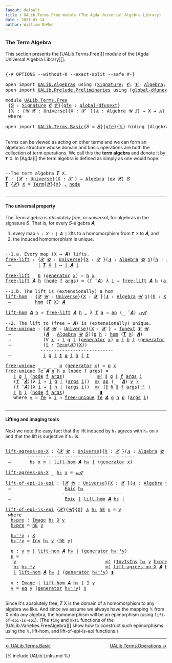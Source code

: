 ```yaml
---
layout: default
title : UALib.Terms.Free module (The Agda Universal Algebra Library)
date : 2021-01-14
author: William DeMeo
---
```


### <a id="the-term-algebra">The Term Algebra</a>

This section presents the [UALib.Terms.Free][] module of the [Agda Universal Algebra Library][].

<pre class="Agda">

<a id="298" class="Symbol">{-#</a> <a id="302" class="Keyword">OPTIONS</a> <a id="310" class="Pragma">--without-K</a> <a id="322" class="Pragma">--exact-split</a> <a id="336" class="Pragma">--safe</a> <a id="343" class="Symbol">#-}</a>

<a id="348" class="Keyword">open</a> <a id="353" class="Keyword">import</a> <a id="360" href="UALib.Algebras.html" class="Module">UALib.Algebras</a> <a id="375" class="Keyword">using</a> <a id="381" class="Symbol">(</a><a id="382" href="UALib.Algebras.Signatures.html#1419" class="Function">Signature</a><a id="391" class="Symbol">;</a> <a id="393" href="universes.html#613" class="Generalizable">𝓞</a><a id="394" class="Symbol">;</a> <a id="396" href="universes.html#617" class="Generalizable">𝓥</a><a id="397" class="Symbol">;</a> <a id="399" href="UALib.Algebras.Algebras.html#781" class="Function">Algebra</a><a id="406" class="Symbol">;</a> <a id="408" href="UALib.Algebras.Algebras.html#3468" class="Function Operator">_↠_</a><a id="411" class="Symbol">)</a>
<a id="413" class="Keyword">open</a> <a id="418" class="Keyword">import</a> <a id="425" href="UALib.Prelude.Preliminaries.html" class="Module">UALib.Prelude.Preliminaries</a> <a id="453" class="Keyword">using</a> <a id="459" class="Symbol">(</a><a id="460" href="MGS-Subsingleton-Theorems.html#3468" class="Function">global-dfunext</a><a id="474" class="Symbol">;</a> <a id="476" href="universes.html#551" class="Postulate">Universe</a><a id="484" class="Symbol">;</a> <a id="486" href="universes.html#758" class="Function Operator">_̇</a><a id="488" class="Symbol">)</a>

<a id="491" class="Keyword">module</a> <a id="498" href="UALib.Terms.Free.html" class="Module">UALib.Terms.Free</a>
 <a id="516" class="Symbol">{</a><a id="517" href="UALib.Terms.Free.html#517" class="Bound">𝑆</a> <a id="519" class="Symbol">:</a> <a id="521" href="UALib.Algebras.Signatures.html#1419" class="Function">Signature</a> <a id="531" href="universes.html#613" class="Generalizable">𝓞</a> <a id="533" href="universes.html#617" class="Generalizable">𝓥</a><a id="534" class="Symbol">}{</a><a id="536" href="UALib.Terms.Free.html#536" class="Bound">gfe</a> <a id="540" class="Symbol">:</a> <a id="542" href="MGS-Subsingleton-Theorems.html#3468" class="Function">global-dfunext</a><a id="556" class="Symbol">}</a>
 <a id="559" class="Symbol">{</a><a id="560" href="UALib.Terms.Free.html#560" class="Bound">𝕏</a> <a id="562" class="Symbol">:</a> <a id="564" class="Symbol">{</a><a id="565" href="UALib.Terms.Free.html#565" class="Bound">𝓤</a> <a id="567" href="UALib.Terms.Free.html#567" class="Bound">𝓧</a> <a id="569" class="Symbol">:</a> <a id="571" href="universes.html#551" class="Postulate">Universe</a><a id="579" class="Symbol">}{</a><a id="581" href="UALib.Terms.Free.html#581" class="Bound">X</a> <a id="583" class="Symbol">:</a> <a id="585" href="UALib.Terms.Free.html#567" class="Bound">𝓧</a> <a id="587" href="universes.html#758" class="Function Operator">̇</a> <a id="589" class="Symbol">}(</a><a id="591" href="UALib.Terms.Free.html#591" class="Bound">𝑨</a> <a id="593" class="Symbol">:</a> <a id="595" href="UALib.Algebras.Algebras.html#781" class="Function">Algebra</a> <a id="603" href="UALib.Terms.Free.html#565" class="Bound">𝓤</a> <a id="605" href="UALib.Terms.Free.html#517" class="Bound">𝑆</a><a id="606" class="Symbol">)</a> <a id="608" class="Symbol">→</a> <a id="610" href="UALib.Terms.Free.html#581" class="Bound">X</a> <a id="612" href="UALib.Algebras.Algebras.html#3468" class="Function Operator">↠</a> <a id="614" href="UALib.Terms.Free.html#591" class="Bound">𝑨</a><a id="615" class="Symbol">}</a>
 <a id="618" class="Keyword">where</a>

<a id="625" class="Keyword">open</a> <a id="630" class="Keyword">import</a> <a id="637" href="UALib.Terms.Basic.html" class="Module">UALib.Terms.Basic</a><a id="654" class="Symbol">{</a><a id="655" class="Argument">𝑆</a> <a id="657" class="Symbol">=</a> <a id="659" href="UALib.Terms.Free.html#517" class="Bound">𝑆</a><a id="660" class="Symbol">}{</a><a id="662" href="UALib.Terms.Free.html#536" class="Bound">gfe</a><a id="665" class="Symbol">}{</a><a id="667" href="UALib.Terms.Free.html#560" class="Bound">𝕏</a><a id="668" class="Symbol">}</a> <a id="670" class="Keyword">hiding</a> <a id="677" class="Symbol">(</a>Algebra<a id="685" class="Symbol">)</a> <a id="687" class="Keyword">public</a>

</pre>

Terms can be viewed as acting on other terms and we can form an algebraic structure whose domain and basic operations are both the collection of term operations. We call this the **term algebra** and denote it by `𝑻 X`. In [Agda][] the term algebra is defined as simply as one would hope.

<pre class="Agda">

<a id="1011" class="Comment">--The term algebra 𝑻 X.</a>
<a id="𝑻"></a><a id="1035" href="UALib.Terms.Free.html#1035" class="Function">𝑻</a> <a id="1037" class="Symbol">:</a> <a id="1039" class="Symbol">{</a><a id="1040" href="UALib.Terms.Free.html#1040" class="Bound">𝓧</a> <a id="1042" class="Symbol">:</a> <a id="1044" href="universes.html#551" class="Postulate">Universe</a><a id="1052" class="Symbol">}(</a><a id="1054" href="UALib.Terms.Free.html#1054" class="Bound">X</a> <a id="1056" class="Symbol">:</a> <a id="1058" href="UALib.Terms.Free.html#1040" class="Bound">𝓧</a> <a id="1060" href="universes.html#758" class="Function Operator">̇</a><a id="1061" class="Symbol">)</a> <a id="1063" class="Symbol">→</a> <a id="1065" href="UALib.Algebras.Algebras.html#781" class="Function">Algebra</a> <a id="1073" class="Symbol">(</a><a id="1074" href="UALib.Algebras.Products.html#2040" class="Function">ov</a> <a id="1077" href="UALib.Terms.Free.html#1040" class="Bound">𝓧</a><a id="1078" class="Symbol">)</a> <a id="1080" href="UALib.Terms.Free.html#517" class="Bound">𝑆</a>
<a id="1082" href="UALib.Terms.Free.html#1035" class="Function">𝑻</a> <a id="1084" class="Symbol">{</a><a id="1085" href="UALib.Terms.Free.html#1085" class="Bound">𝓧</a><a id="1086" class="Symbol">}</a> <a id="1088" href="UALib.Terms.Free.html#1088" class="Bound">X</a> <a id="1090" class="Symbol">=</a> <a id="1092" href="UALib.Terms.Basic.html#1040" class="Datatype">Term</a><a id="1096" class="Symbol">{</a><a id="1097" href="UALib.Terms.Free.html#1085" class="Bound">𝓧</a><a id="1098" class="Symbol">}{</a><a id="1100" href="UALib.Terms.Free.html#1088" class="Bound">X</a><a id="1101" class="Symbol">}</a> <a id="1103" href="UALib.Prelude.Preliminaries.html#5665" class="InductiveConstructor Operator">,</a> <a id="1105" href="UALib.Terms.Basic.html#1123" class="InductiveConstructor">node</a>

</pre>

-------------------------------------------

#### <a id="the-universal-property">The universal property</a>

The Term algebra is *absolutely free*, or *universal*, for algebras in the signature 𝑆. That is, for every 𝑆-algebra 𝑨,

1.  every map `h : 𝑋 → ∣ 𝑨 ∣` lifts to a homomorphism from `𝑻 X` to 𝑨, and
2.  the induced homomorphism is unique.

<pre class="Agda">

<a id="1483" class="Comment">--1.a. Every map (X → 𝑨) lifts.</a>
<a id="free-lift"></a><a id="1515" href="UALib.Terms.Free.html#1515" class="Function">free-lift</a> <a id="1525" class="Symbol">:</a> <a id="1527" class="Symbol">{</a><a id="1528" href="UALib.Terms.Free.html#1528" class="Bound">𝓧</a> <a id="1530" href="UALib.Terms.Free.html#1530" class="Bound">𝓤</a> <a id="1532" class="Symbol">:</a> <a id="1534" href="universes.html#551" class="Postulate">Universe</a><a id="1542" class="Symbol">}{</a><a id="1544" href="UALib.Terms.Free.html#1544" class="Bound">X</a> <a id="1546" class="Symbol">:</a> <a id="1548" href="UALib.Terms.Free.html#1528" class="Bound">𝓧</a> <a id="1550" href="universes.html#758" class="Function Operator">̇</a><a id="1551" class="Symbol">}(</a><a id="1553" href="UALib.Terms.Free.html#1553" class="Bound">𝑨</a> <a id="1555" class="Symbol">:</a> <a id="1557" href="UALib.Algebras.Algebras.html#781" class="Function">Algebra</a> <a id="1565" href="UALib.Terms.Free.html#1530" class="Bound">𝓤</a> <a id="1567" href="UALib.Terms.Free.html#517" class="Bound">𝑆</a><a id="1568" class="Symbol">)(</a><a id="1570" href="UALib.Terms.Free.html#1570" class="Bound">h</a> <a id="1572" class="Symbol">:</a> <a id="1574" href="UALib.Terms.Free.html#1544" class="Bound">X</a> <a id="1576" class="Symbol">→</a> <a id="1578" href="UALib.Prelude.Preliminaries.html#11659" class="Function Operator">∣</a> <a id="1580" href="UALib.Terms.Free.html#1553" class="Bound">𝑨</a> <a id="1582" href="UALib.Prelude.Preliminaries.html#11659" class="Function Operator">∣</a><a id="1583" class="Symbol">)</a>
 <a id="1586" class="Symbol">→</a>          <a id="1597" href="UALib.Prelude.Preliminaries.html#11659" class="Function Operator">∣</a> <a id="1599" href="UALib.Terms.Free.html#1035" class="Function">𝑻</a> <a id="1601" href="UALib.Terms.Free.html#1544" class="Bound">X</a> <a id="1603" href="UALib.Prelude.Preliminaries.html#11659" class="Function Operator">∣</a> <a id="1605" class="Symbol">→</a> <a id="1607" href="UALib.Prelude.Preliminaries.html#11659" class="Function Operator">∣</a> <a id="1609" href="UALib.Terms.Free.html#1553" class="Bound">𝑨</a> <a id="1611" href="UALib.Prelude.Preliminaries.html#11659" class="Function Operator">∣</a>

<a id="1614" href="UALib.Terms.Free.html#1515" class="Function">free-lift</a> <a id="1624" class="Symbol">_</a> <a id="1626" href="UALib.Terms.Free.html#1626" class="Bound">h</a> <a id="1628" class="Symbol">(</a><a id="1629" href="UALib.Terms.Basic.html#1094" class="InductiveConstructor">generator</a> <a id="1639" href="UALib.Terms.Free.html#1639" class="Bound">x</a><a id="1640" class="Symbol">)</a> <a id="1642" class="Symbol">=</a> <a id="1644" href="UALib.Terms.Free.html#1626" class="Bound">h</a> <a id="1646" href="UALib.Terms.Free.html#1639" class="Bound">x</a>
<a id="1648" href="UALib.Terms.Free.html#1515" class="Function">free-lift</a> <a id="1658" href="UALib.Terms.Free.html#1658" class="Bound">𝑨</a> <a id="1660" href="UALib.Terms.Free.html#1660" class="Bound">h</a> <a id="1662" class="Symbol">(</a><a id="1663" href="UALib.Terms.Basic.html#1123" class="InductiveConstructor">node</a> <a id="1668" href="UALib.Terms.Free.html#1668" class="Bound">f</a> <a id="1670" href="UALib.Terms.Free.html#1670" class="Bound">args</a><a id="1674" class="Symbol">)</a> <a id="1676" class="Symbol">=</a> <a id="1678" class="Symbol">(</a><a id="1679" href="UALib.Terms.Free.html#1668" class="Bound">f</a> <a id="1681" href="UALib.Algebras.Algebras.html#2931" class="Function Operator">̂</a> <a id="1683" href="UALib.Terms.Free.html#1658" class="Bound">𝑨</a><a id="1684" class="Symbol">)</a> <a id="1686" class="Symbol">λ</a> <a id="1688" href="UALib.Terms.Free.html#1688" class="Bound">i</a> <a id="1690" class="Symbol">→</a> <a id="1692" href="UALib.Terms.Free.html#1515" class="Function">free-lift</a> <a id="1702" href="UALib.Terms.Free.html#1658" class="Bound">𝑨</a> <a id="1704" href="UALib.Terms.Free.html#1660" class="Bound">h</a> <a id="1706" class="Symbol">(</a><a id="1707" href="UALib.Terms.Free.html#1670" class="Bound">args</a> <a id="1712" href="UALib.Terms.Free.html#1688" class="Bound">i</a><a id="1713" class="Symbol">)</a>

<a id="1716" class="Comment">--1.b. The lift is (extensionally) a hom</a>
<a id="lift-hom"></a><a id="1757" href="UALib.Terms.Free.html#1757" class="Function">lift-hom</a> <a id="1766" class="Symbol">:</a> <a id="1768" class="Symbol">{</a><a id="1769" href="UALib.Terms.Free.html#1769" class="Bound">𝓧</a> <a id="1771" href="UALib.Terms.Free.html#1771" class="Bound">𝓤</a> <a id="1773" class="Symbol">:</a> <a id="1775" href="universes.html#551" class="Postulate">Universe</a><a id="1783" class="Symbol">}{</a><a id="1785" href="UALib.Terms.Free.html#1785" class="Bound">X</a> <a id="1787" class="Symbol">:</a> <a id="1789" href="UALib.Terms.Free.html#1769" class="Bound">𝓧</a> <a id="1791" href="universes.html#758" class="Function Operator">̇</a><a id="1792" class="Symbol">}(</a><a id="1794" href="UALib.Terms.Free.html#1794" class="Bound">𝑨</a> <a id="1796" class="Symbol">:</a> <a id="1798" href="UALib.Algebras.Algebras.html#781" class="Function">Algebra</a> <a id="1806" href="UALib.Terms.Free.html#1771" class="Bound">𝓤</a> <a id="1808" href="UALib.Terms.Free.html#517" class="Bound">𝑆</a><a id="1809" class="Symbol">)(</a><a id="1811" href="UALib.Terms.Free.html#1811" class="Bound">h</a> <a id="1813" class="Symbol">:</a> <a id="1815" href="UALib.Terms.Free.html#1785" class="Bound">X</a> <a id="1817" class="Symbol">→</a> <a id="1819" href="UALib.Prelude.Preliminaries.html#11659" class="Function Operator">∣</a> <a id="1821" href="UALib.Terms.Free.html#1794" class="Bound">𝑨</a> <a id="1823" href="UALib.Prelude.Preliminaries.html#11659" class="Function Operator">∣</a><a id="1824" class="Symbol">)</a>
 <a id="1827" class="Symbol">→</a>         <a id="1837" href="UALib.Homomorphisms.Basic.html#1984" class="Function">hom</a> <a id="1841" class="Symbol">(</a><a id="1842" href="UALib.Terms.Free.html#1035" class="Function">𝑻</a> <a id="1844" href="UALib.Terms.Free.html#1785" class="Bound">X</a><a id="1845" class="Symbol">)</a> <a id="1847" href="UALib.Terms.Free.html#1794" class="Bound">𝑨</a>

<a id="1850" href="UALib.Terms.Free.html#1757" class="Function">lift-hom</a> <a id="1859" href="UALib.Terms.Free.html#1859" class="Bound">𝑨</a> <a id="1861" href="UALib.Terms.Free.html#1861" class="Bound">h</a> <a id="1863" class="Symbol">=</a> <a id="1865" href="UALib.Terms.Free.html#1515" class="Function">free-lift</a> <a id="1875" href="UALib.Terms.Free.html#1859" class="Bound">𝑨</a> <a id="1877" href="UALib.Terms.Free.html#1861" class="Bound">h</a> <a id="1879" href="UALib.Prelude.Preliminaries.html#5665" class="InductiveConstructor Operator">,</a> <a id="1881" class="Symbol">λ</a> <a id="1883" href="UALib.Terms.Free.html#1883" class="Bound">f</a> <a id="1885" href="UALib.Terms.Free.html#1885" class="Bound">a</a> <a id="1887" class="Symbol">→</a> <a id="1889" href="MGS-MLTT.html#6613" class="Function">ap</a> <a id="1892" class="Symbol">(_</a> <a id="1895" href="UALib.Algebras.Algebras.html#2931" class="Function Operator">̂</a> <a id="1897" href="UALib.Terms.Free.html#1859" class="Bound">𝑨</a><a id="1898" class="Symbol">)</a> <a id="1900" href="UALib.Prelude.Preliminaries.html#5570" class="InductiveConstructor">𝓇ℯ𝒻𝓁</a>

<a id="1906" class="Comment">--2. The lift to (free → 𝑨) is (extensionally) unique.</a>
<a id="free-unique"></a><a id="1961" href="UALib.Terms.Free.html#1961" class="Function">free-unique</a> <a id="1973" class="Symbol">:</a> <a id="1975" class="Symbol">{</a><a id="1976" href="UALib.Terms.Free.html#1976" class="Bound">𝓧</a> <a id="1978" href="UALib.Terms.Free.html#1978" class="Bound">𝓤</a> <a id="1980" class="Symbol">:</a> <a id="1982" href="universes.html#551" class="Postulate">Universe</a><a id="1990" class="Symbol">}{</a><a id="1992" href="UALib.Terms.Free.html#1992" class="Bound">X</a> <a id="1994" class="Symbol">:</a> <a id="1996" href="UALib.Terms.Free.html#1976" class="Bound">𝓧</a> <a id="1998" href="universes.html#758" class="Function Operator">̇</a><a id="1999" class="Symbol">}</a> <a id="2001" class="Symbol">→</a> <a id="2003" href="MGS-FunExt-from-Univalence.html#393" class="Function">funext</a> <a id="2010" href="UALib.Terms.Free.html#533" class="Bound">𝓥</a> <a id="2012" href="UALib.Terms.Free.html#1978" class="Bound">𝓤</a>
 <a id="2015" class="Symbol">→</a>            <a id="2028" class="Symbol">(</a><a id="2029" href="UALib.Terms.Free.html#2029" class="Bound">𝑨</a> <a id="2031" class="Symbol">:</a> <a id="2033" href="UALib.Algebras.Algebras.html#781" class="Function">Algebra</a> <a id="2041" href="UALib.Terms.Free.html#1978" class="Bound">𝓤</a> <a id="2043" href="UALib.Terms.Free.html#517" class="Bound">𝑆</a><a id="2044" class="Symbol">)(</a><a id="2046" href="UALib.Terms.Free.html#2046" class="Bound">g</a> <a id="2048" href="UALib.Terms.Free.html#2048" class="Bound">h</a> <a id="2050" class="Symbol">:</a> <a id="2052" href="UALib.Homomorphisms.Basic.html#1984" class="Function">hom</a> <a id="2056" class="Symbol">(</a><a id="2057" href="UALib.Terms.Free.html#1035" class="Function">𝑻</a> <a id="2059" href="UALib.Terms.Free.html#1992" class="Bound">X</a><a id="2060" class="Symbol">)</a> <a id="2062" href="UALib.Terms.Free.html#2029" class="Bound">𝑨</a><a id="2063" class="Symbol">)</a>
 <a id="2066" class="Symbol">→</a>            <a id="2079" class="Symbol">(∀</a> <a id="2082" href="UALib.Terms.Free.html#2082" class="Bound">x</a> <a id="2084" class="Symbol">→</a> <a id="2086" href="UALib.Prelude.Preliminaries.html#11659" class="Function Operator">∣</a> <a id="2088" href="UALib.Terms.Free.html#2046" class="Bound">g</a> <a id="2090" href="UALib.Prelude.Preliminaries.html#11659" class="Function Operator">∣</a> <a id="2092" class="Symbol">(</a><a id="2093" href="UALib.Terms.Basic.html#1094" class="InductiveConstructor">generator</a> <a id="2103" href="UALib.Terms.Free.html#2082" class="Bound">x</a><a id="2104" class="Symbol">)</a> <a id="2106" href="UALib.Prelude.Preliminaries.html#5556" class="Datatype Operator">≡</a> <a id="2108" href="UALib.Prelude.Preliminaries.html#11659" class="Function Operator">∣</a> <a id="2110" href="UALib.Terms.Free.html#2048" class="Bound">h</a> <a id="2112" href="UALib.Prelude.Preliminaries.html#11659" class="Function Operator">∣</a> <a id="2114" class="Symbol">(</a><a id="2115" href="UALib.Terms.Basic.html#1094" class="InductiveConstructor">generator</a> <a id="2125" href="UALib.Terms.Free.html#2082" class="Bound">x</a><a id="2126" class="Symbol">))</a>
 <a id="2130" class="Symbol">→</a>            <a id="2143" class="Symbol">(</a><a id="2144" href="UALib.Terms.Free.html#2144" class="Bound">t</a> <a id="2146" class="Symbol">:</a> <a id="2148" href="UALib.Terms.Basic.html#1040" class="Datatype">Term</a><a id="2152" class="Symbol">{</a><a id="2153" href="UALib.Terms.Free.html#1976" class="Bound">𝓧</a><a id="2154" class="Symbol">}{</a><a id="2156" href="UALib.Terms.Free.html#1992" class="Bound">X</a><a id="2157" class="Symbol">})</a>
             <a id="2173" class="Comment">---------------------------</a>
 <a id="2202" class="Symbol">→</a>            <a id="2215" href="UALib.Prelude.Preliminaries.html#11659" class="Function Operator">∣</a> <a id="2217" href="UALib.Terms.Free.html#2046" class="Bound">g</a> <a id="2219" href="UALib.Prelude.Preliminaries.html#11659" class="Function Operator">∣</a> <a id="2221" href="UALib.Terms.Free.html#2144" class="Bound">t</a> <a id="2223" href="UALib.Prelude.Preliminaries.html#5556" class="Datatype Operator">≡</a> <a id="2225" href="UALib.Prelude.Preliminaries.html#11659" class="Function Operator">∣</a> <a id="2227" href="UALib.Terms.Free.html#2048" class="Bound">h</a> <a id="2229" href="UALib.Prelude.Preliminaries.html#11659" class="Function Operator">∣</a> <a id="2231" href="UALib.Terms.Free.html#2144" class="Bound">t</a>

<a id="2234" href="UALib.Terms.Free.html#1961" class="Function">free-unique</a> <a id="2246" class="Symbol">_</a> <a id="2248" class="Symbol">_</a> <a id="2250" class="Symbol">_</a> <a id="2252" class="Symbol">_</a> <a id="2254" href="UALib.Terms.Free.html#2254" class="Bound">p</a> <a id="2256" class="Symbol">(</a><a id="2257" href="UALib.Terms.Basic.html#1094" class="InductiveConstructor">generator</a> <a id="2267" href="UALib.Terms.Free.html#2267" class="Bound">x</a><a id="2268" class="Symbol">)</a> <a id="2270" class="Symbol">=</a> <a id="2272" href="UALib.Terms.Free.html#2254" class="Bound">p</a> <a id="2274" href="UALib.Terms.Free.html#2267" class="Bound">x</a>
<a id="2276" href="UALib.Terms.Free.html#1961" class="Function">free-unique</a> <a id="2288" href="UALib.Terms.Free.html#2288" class="Bound">fe</a> <a id="2291" href="UALib.Terms.Free.html#2291" class="Bound">𝑨</a> <a id="2293" href="UALib.Terms.Free.html#2293" class="Bound">g</a> <a id="2295" href="UALib.Terms.Free.html#2295" class="Bound">h</a> <a id="2297" href="UALib.Terms.Free.html#2297" class="Bound">p</a> <a id="2299" class="Symbol">(</a><a id="2300" href="UALib.Terms.Basic.html#1123" class="InductiveConstructor">node</a> <a id="2305" href="UALib.Terms.Free.html#2305" class="Bound">f</a> <a id="2307" href="UALib.Terms.Free.html#2307" class="Bound">args</a><a id="2311" class="Symbol">)</a> <a id="2313" class="Symbol">=</a>
   <a id="2318" href="UALib.Prelude.Preliminaries.html#11659" class="Function Operator">∣</a> <a id="2320" href="UALib.Terms.Free.html#2293" class="Bound">g</a> <a id="2322" href="UALib.Prelude.Preliminaries.html#11659" class="Function Operator">∣</a> <a id="2324" class="Symbol">(</a><a id="2325" href="UALib.Terms.Basic.html#1123" class="InductiveConstructor">node</a> <a id="2330" href="UALib.Terms.Free.html#2305" class="Bound">f</a> <a id="2332" href="UALib.Terms.Free.html#2307" class="Bound">args</a><a id="2336" class="Symbol">)</a>            <a id="2349" href="MGS-MLTT.html#5997" class="Function Operator">≡⟨</a> <a id="2352" href="UALib.Prelude.Preliminaries.html#11740" class="Function Operator">∥</a> <a id="2354" href="UALib.Terms.Free.html#2293" class="Bound">g</a> <a id="2356" href="UALib.Prelude.Preliminaries.html#11740" class="Function Operator">∥</a> <a id="2358" href="UALib.Terms.Free.html#2305" class="Bound">f</a> <a id="2360" href="UALib.Terms.Free.html#2307" class="Bound">args</a> <a id="2365" href="MGS-MLTT.html#5997" class="Function Operator">⟩</a>
   <a id="2370" class="Symbol">(</a><a id="2371" href="UALib.Terms.Free.html#2305" class="Bound">f</a> <a id="2373" href="UALib.Algebras.Algebras.html#2931" class="Function Operator">̂</a> <a id="2375" href="UALib.Terms.Free.html#2291" class="Bound">𝑨</a><a id="2376" class="Symbol">)(λ</a> <a id="2380" href="UALib.Terms.Free.html#2380" class="Bound">i</a> <a id="2382" class="Symbol">→</a> <a id="2384" href="UALib.Prelude.Preliminaries.html#11659" class="Function Operator">∣</a> <a id="2386" href="UALib.Terms.Free.html#2293" class="Bound">g</a> <a id="2388" href="UALib.Prelude.Preliminaries.html#11659" class="Function Operator">∣</a> <a id="2390" class="Symbol">(</a><a id="2391" href="UALib.Terms.Free.html#2307" class="Bound">args</a> <a id="2396" href="UALib.Terms.Free.html#2380" class="Bound">i</a><a id="2397" class="Symbol">))</a>  <a id="2401" href="MGS-MLTT.html#5997" class="Function Operator">≡⟨</a> <a id="2404" href="MGS-MLTT.html#6613" class="Function">ap</a> <a id="2407" class="Symbol">(_</a> <a id="2410" href="UALib.Algebras.Algebras.html#2931" class="Function Operator">̂</a> <a id="2412" href="UALib.Terms.Free.html#2291" class="Bound">𝑨</a><a id="2413" class="Symbol">)</a> <a id="2415" href="UALib.Terms.Free.html#2521" class="Function">γ</a> <a id="2417" href="MGS-MLTT.html#5997" class="Function Operator">⟩</a>
   <a id="2422" class="Symbol">(</a><a id="2423" href="UALib.Terms.Free.html#2305" class="Bound">f</a> <a id="2425" href="UALib.Algebras.Algebras.html#2931" class="Function Operator">̂</a> <a id="2427" href="UALib.Terms.Free.html#2291" class="Bound">𝑨</a><a id="2428" class="Symbol">)(λ</a> <a id="2432" href="UALib.Terms.Free.html#2432" class="Bound">i</a> <a id="2434" class="Symbol">→</a> <a id="2436" href="UALib.Prelude.Preliminaries.html#11659" class="Function Operator">∣</a> <a id="2438" href="UALib.Terms.Free.html#2295" class="Bound">h</a> <a id="2440" href="UALib.Prelude.Preliminaries.html#11659" class="Function Operator">∣</a> <a id="2442" class="Symbol">(</a><a id="2443" href="UALib.Terms.Free.html#2307" class="Bound">args</a> <a id="2448" href="UALib.Terms.Free.html#2432" class="Bound">i</a><a id="2449" class="Symbol">))</a>  <a id="2453" href="MGS-MLTT.html#5997" class="Function Operator">≡⟨</a> <a id="2456" class="Symbol">(</a><a id="2457" href="UALib.Prelude.Preliminaries.html#11740" class="Function Operator">∥</a> <a id="2459" href="UALib.Terms.Free.html#2295" class="Bound">h</a> <a id="2461" href="UALib.Prelude.Preliminaries.html#11740" class="Function Operator">∥</a> <a id="2463" href="UALib.Terms.Free.html#2305" class="Bound">f</a> <a id="2465" href="UALib.Terms.Free.html#2307" class="Bound">args</a><a id="2469" class="Symbol">)</a><a id="2470" href="MGS-MLTT.html#6125" class="Function Operator">⁻¹</a> <a id="2473" href="MGS-MLTT.html#5997" class="Function Operator">⟩</a>
   <a id="2478" href="UALib.Prelude.Preliminaries.html#11659" class="Function Operator">∣</a> <a id="2480" href="UALib.Terms.Free.html#2295" class="Bound">h</a> <a id="2482" href="UALib.Prelude.Preliminaries.html#11659" class="Function Operator">∣</a> <a id="2484" class="Symbol">(</a><a id="2485" href="UALib.Terms.Basic.html#1123" class="InductiveConstructor">node</a> <a id="2490" href="UALib.Terms.Free.html#2305" class="Bound">f</a> <a id="2492" href="UALib.Terms.Free.html#2307" class="Bound">args</a><a id="2496" class="Symbol">)</a>             <a id="2510" href="MGS-MLTT.html#6079" class="Function Operator">∎</a>
   <a id="2515" class="Keyword">where</a> <a id="2521" href="UALib.Terms.Free.html#2521" class="Function">γ</a> <a id="2523" class="Symbol">=</a> <a id="2525" href="UALib.Terms.Free.html#2288" class="Bound">fe</a> <a id="2528" class="Symbol">λ</a> <a id="2530" href="UALib.Terms.Free.html#2530" class="Bound">i</a> <a id="2532" class="Symbol">→</a> <a id="2534" href="UALib.Terms.Free.html#1961" class="Function">free-unique</a> <a id="2546" href="UALib.Terms.Free.html#2288" class="Bound">fe</a> <a id="2549" href="UALib.Terms.Free.html#2291" class="Bound">𝑨</a> <a id="2551" href="UALib.Terms.Free.html#2293" class="Bound">g</a> <a id="2553" href="UALib.Terms.Free.html#2295" class="Bound">h</a> <a id="2555" href="UALib.Terms.Free.html#2297" class="Bound">p</a> <a id="2557" class="Symbol">(</a><a id="2558" href="UALib.Terms.Free.html#2307" class="Bound">args</a> <a id="2563" href="UALib.Terms.Free.html#2530" class="Bound">i</a><a id="2564" class="Symbol">)</a>

</pre>

-------------------------------------------------

#### <a id="lifting-and-imaging-tools">Lifting and imaging tools</a>

Next we note the easy fact that the lift induced by `h₀` agrees with `h₀` on `X` and that the lift is surjective if `h₀` is.

<pre class="Agda">

<a id="lift-agrees-on-X"></a><a id="2840" href="UALib.Terms.Free.html#2840" class="Function">lift-agrees-on-X</a> <a id="2857" class="Symbol">:</a> <a id="2859" class="Symbol">{</a><a id="2860" href="UALib.Terms.Free.html#2860" class="Bound">𝓧</a> <a id="2862" href="UALib.Terms.Free.html#2862" class="Bound">𝓤</a> <a id="2864" class="Symbol">:</a> <a id="2866" href="universes.html#551" class="Postulate">Universe</a><a id="2874" class="Symbol">}{</a><a id="2876" href="UALib.Terms.Free.html#2876" class="Bound">X</a> <a id="2878" class="Symbol">:</a> <a id="2880" href="UALib.Terms.Free.html#2860" class="Bound">𝓧</a> <a id="2882" href="universes.html#758" class="Function Operator">̇</a><a id="2883" class="Symbol">}(</a><a id="2885" href="UALib.Terms.Free.html#2885" class="Bound">𝑨</a> <a id="2887" class="Symbol">:</a> <a id="2889" href="UALib.Algebras.Algebras.html#781" class="Function">Algebra</a> <a id="2897" href="UALib.Terms.Free.html#2862" class="Bound">𝓤</a> <a id="2899" href="UALib.Terms.Free.html#517" class="Bound">𝑆</a><a id="2900" class="Symbol">)(</a><a id="2902" href="UALib.Terms.Free.html#2902" class="Bound">h₀</a> <a id="2905" class="Symbol">:</a> <a id="2907" href="UALib.Terms.Free.html#2876" class="Bound">X</a> <a id="2909" class="Symbol">→</a> <a id="2911" href="UALib.Prelude.Preliminaries.html#11659" class="Function Operator">∣</a> <a id="2913" href="UALib.Terms.Free.html#2885" class="Bound">𝑨</a> <a id="2915" href="UALib.Prelude.Preliminaries.html#11659" class="Function Operator">∣</a><a id="2916" class="Symbol">)(</a><a id="2918" href="UALib.Terms.Free.html#2918" class="Bound">x</a> <a id="2920" class="Symbol">:</a> <a id="2922" href="UALib.Terms.Free.html#2876" class="Bound">X</a><a id="2923" class="Symbol">)</a>
        <a id="2933" class="Comment">----------------------------------------</a>
 <a id="2975" class="Symbol">→</a>       <a id="2983" href="UALib.Terms.Free.html#2902" class="Bound">h₀</a> <a id="2986" href="UALib.Terms.Free.html#2918" class="Bound">x</a> <a id="2988" href="UALib.Prelude.Preliminaries.html#5556" class="Datatype Operator">≡</a> <a id="2990" href="UALib.Prelude.Preliminaries.html#11659" class="Function Operator">∣</a> <a id="2992" href="UALib.Terms.Free.html#1757" class="Function">lift-hom</a> <a id="3001" href="UALib.Terms.Free.html#2885" class="Bound">𝑨</a> <a id="3003" href="UALib.Terms.Free.html#2902" class="Bound">h₀</a> <a id="3006" href="UALib.Prelude.Preliminaries.html#11659" class="Function Operator">∣</a> <a id="3008" class="Symbol">(</a><a id="3009" href="UALib.Terms.Basic.html#1094" class="InductiveConstructor">generator</a> <a id="3019" href="UALib.Terms.Free.html#2918" class="Bound">x</a><a id="3020" class="Symbol">)</a>

<a id="3023" href="UALib.Terms.Free.html#2840" class="Function">lift-agrees-on-X</a> <a id="3040" class="Symbol">_</a> <a id="3042" href="UALib.Terms.Free.html#3042" class="Bound">h₀</a> <a id="3045" href="UALib.Terms.Free.html#3045" class="Bound">x</a> <a id="3047" class="Symbol">=</a> <a id="3049" href="UALib.Prelude.Preliminaries.html#5570" class="InductiveConstructor">𝓇ℯ𝒻𝓁</a>

<a id="lift-of-epi-is-epi"></a><a id="3055" href="UALib.Terms.Free.html#3055" class="Function">lift-of-epi-is-epi</a> <a id="3074" class="Symbol">:</a> <a id="3076" class="Symbol">{</a><a id="3077" href="UALib.Terms.Free.html#3077" class="Bound">𝓧</a> <a id="3079" href="UALib.Terms.Free.html#3079" class="Bound">𝓤</a> <a id="3081" class="Symbol">:</a> <a id="3083" href="universes.html#551" class="Postulate">Universe</a><a id="3091" class="Symbol">}{</a><a id="3093" href="UALib.Terms.Free.html#3093" class="Bound">X</a> <a id="3095" class="Symbol">:</a> <a id="3097" href="UALib.Terms.Free.html#3077" class="Bound">𝓧</a> <a id="3099" href="universes.html#758" class="Function Operator">̇</a><a id="3100" class="Symbol">}(</a><a id="3102" href="UALib.Terms.Free.html#3102" class="Bound">𝑨</a> <a id="3104" class="Symbol">:</a> <a id="3106" href="UALib.Algebras.Algebras.html#781" class="Function">Algebra</a> <a id="3114" href="UALib.Terms.Free.html#3079" class="Bound">𝓤</a> <a id="3116" href="UALib.Terms.Free.html#517" class="Bound">𝑆</a><a id="3117" class="Symbol">)(</a><a id="3119" href="UALib.Terms.Free.html#3119" class="Bound">h₀</a> <a id="3122" class="Symbol">:</a> <a id="3124" href="UALib.Terms.Free.html#3093" class="Bound">X</a> <a id="3126" class="Symbol">→</a> <a id="3128" href="UALib.Prelude.Preliminaries.html#11659" class="Function Operator">∣</a> <a id="3130" href="UALib.Terms.Free.html#3102" class="Bound">𝑨</a> <a id="3132" href="UALib.Prelude.Preliminaries.html#11659" class="Function Operator">∣</a><a id="3133" class="Symbol">)</a>
 <a id="3136" class="Symbol">→</a>                    <a id="3157" href="UALib.Prelude.Inverses.html#2353" class="Function">Epic</a> <a id="3162" href="UALib.Terms.Free.html#3119" class="Bound">h₀</a>
                     <a id="3186" class="Comment">----------------------</a>
 <a id="3210" class="Symbol">→</a>                    <a id="3231" href="UALib.Prelude.Inverses.html#2353" class="Function">Epic</a> <a id="3236" href="UALib.Prelude.Preliminaries.html#11659" class="Function Operator">∣</a> <a id="3238" href="UALib.Terms.Free.html#1757" class="Function">lift-hom</a> <a id="3247" href="UALib.Terms.Free.html#3102" class="Bound">𝑨</a> <a id="3249" href="UALib.Terms.Free.html#3119" class="Bound">h₀</a> <a id="3252" href="UALib.Prelude.Preliminaries.html#11659" class="Function Operator">∣</a>

<a id="3255" href="UALib.Terms.Free.html#3055" class="Function">lift-of-epi-is-epi</a> <a id="3274" class="Symbol">{</a><a id="3275" href="UALib.Terms.Free.html#3275" class="Bound">𝓧</a><a id="3276" class="Symbol">}{</a><a id="3278" href="UALib.Terms.Free.html#3278" class="Bound">𝓤</a><a id="3279" class="Symbol">}{</a><a id="3281" href="UALib.Terms.Free.html#3281" class="Bound">X</a><a id="3282" class="Symbol">}</a> <a id="3284" href="UALib.Terms.Free.html#3284" class="Bound">𝑨</a> <a id="3286" href="UALib.Terms.Free.html#3286" class="Bound">h₀</a> <a id="3289" href="UALib.Terms.Free.html#3289" class="Bound">hE</a> <a id="3292" href="UALib.Terms.Free.html#3292" class="Bound">y</a> <a id="3294" class="Symbol">=</a> <a id="3296" href="UALib.Terms.Free.html#3615" class="Function">γ</a>
 <a id="3299" class="Keyword">where</a>
  <a id="3307" href="UALib.Terms.Free.html#3307" class="Function">h₀pre</a> <a id="3313" class="Symbol">:</a> <a id="3315" href="UALib.Prelude.Inverses.html#788" class="Datatype Operator">Image</a> <a id="3321" href="UALib.Terms.Free.html#3286" class="Bound">h₀</a> <a id="3324" href="UALib.Prelude.Inverses.html#788" class="Datatype Operator">∋</a> <a id="3326" href="UALib.Terms.Free.html#3292" class="Bound">y</a>
  <a id="3330" href="UALib.Terms.Free.html#3307" class="Function">h₀pre</a> <a id="3336" class="Symbol">=</a> <a id="3338" href="UALib.Terms.Free.html#3289" class="Bound">hE</a> <a id="3341" href="UALib.Terms.Free.html#3292" class="Bound">y</a>

  <a id="3346" href="UALib.Terms.Free.html#3346" class="Function">h₀⁻¹y</a> <a id="3352" class="Symbol">:</a> <a id="3354" href="UALib.Terms.Free.html#3281" class="Bound">X</a>
  <a id="3358" href="UALib.Terms.Free.html#3346" class="Function">h₀⁻¹y</a> <a id="3364" class="Symbol">=</a> <a id="3366" href="UALib.Prelude.Inverses.html#1667" class="Function">Inv</a> <a id="3370" href="UALib.Terms.Free.html#3286" class="Bound">h₀</a> <a id="3373" href="UALib.Terms.Free.html#3292" class="Bound">y</a> <a id="3375" class="Symbol">(</a><a id="3376" href="UALib.Terms.Free.html#3289" class="Bound">hE</a> <a id="3379" href="UALib.Terms.Free.html#3292" class="Bound">y</a><a id="3380" class="Symbol">)</a>

  <a id="3385" href="UALib.Terms.Free.html#3385" class="Function">η</a> <a id="3387" class="Symbol">:</a> <a id="3389" href="UALib.Terms.Free.html#3292" class="Bound">y</a> <a id="3391" href="UALib.Prelude.Preliminaries.html#5556" class="Datatype Operator">≡</a> <a id="3393" href="UALib.Prelude.Preliminaries.html#11659" class="Function Operator">∣</a> <a id="3395" href="UALib.Terms.Free.html#1757" class="Function">lift-hom</a> <a id="3404" href="UALib.Terms.Free.html#3284" class="Bound">𝑨</a> <a id="3406" href="UALib.Terms.Free.html#3286" class="Bound">h₀</a> <a id="3409" href="UALib.Prelude.Preliminaries.html#11659" class="Function Operator">∣</a> <a id="3411" class="Symbol">(</a><a id="3412" href="UALib.Terms.Basic.html#1094" class="InductiveConstructor">generator</a> <a id="3422" href="UALib.Terms.Free.html#3346" class="Function">h₀⁻¹y</a><a id="3427" class="Symbol">)</a>
  <a id="3431" href="UALib.Terms.Free.html#3385" class="Function">η</a> <a id="3433" class="Symbol">=</a>
   <a id="3438" href="UALib.Terms.Free.html#3292" class="Bound">y</a>                                 <a id="3472" href="MGS-MLTT.html#5997" class="Function Operator">≡⟨</a> <a id="3475" class="Symbol">(</a><a id="3476" href="UALib.Prelude.Inverses.html#1886" class="Function">InvIsInv</a> <a id="3485" href="UALib.Terms.Free.html#3286" class="Bound">h₀</a> <a id="3488" href="UALib.Terms.Free.html#3292" class="Bound">y</a> <a id="3490" href="UALib.Terms.Free.html#3307" class="Function">h₀pre</a><a id="3495" class="Symbol">)</a><a id="3496" href="MGS-MLTT.html#6125" class="Function Operator">⁻¹</a> <a id="3499" href="MGS-MLTT.html#5997" class="Function Operator">⟩</a>
   <a id="3504" href="UALib.Terms.Free.html#3286" class="Bound">h₀</a> <a id="3507" href="UALib.Terms.Free.html#3346" class="Function">h₀⁻¹y</a>                          <a id="3538" href="MGS-MLTT.html#5997" class="Function Operator">≡⟨</a> <a id="3541" href="UALib.Terms.Free.html#2840" class="Function">lift-agrees-on-X</a> <a id="3558" href="UALib.Terms.Free.html#3284" class="Bound">𝑨</a> <a id="3560" href="UALib.Terms.Free.html#3286" class="Bound">h₀</a> <a id="3563" href="UALib.Terms.Free.html#3346" class="Function">h₀⁻¹y</a> <a id="3569" href="MGS-MLTT.html#5997" class="Function Operator">⟩</a>
   <a id="3574" href="UALib.Prelude.Preliminaries.html#11659" class="Function Operator">∣</a> <a id="3576" href="UALib.Terms.Free.html#1757" class="Function">lift-hom</a> <a id="3585" href="UALib.Terms.Free.html#3284" class="Bound">𝑨</a> <a id="3587" href="UALib.Terms.Free.html#3286" class="Bound">h₀</a> <a id="3590" href="UALib.Prelude.Preliminaries.html#11659" class="Function Operator">∣</a> <a id="3592" class="Symbol">(</a><a id="3593" href="UALib.Terms.Basic.html#1094" class="InductiveConstructor">generator</a> <a id="3603" href="UALib.Terms.Free.html#3346" class="Function">h₀⁻¹y</a><a id="3608" class="Symbol">)</a> <a id="3610" href="MGS-MLTT.html#6079" class="Function Operator">∎</a>

  <a id="3615" href="UALib.Terms.Free.html#3615" class="Function">γ</a> <a id="3617" class="Symbol">:</a> <a id="3619" href="UALib.Prelude.Inverses.html#788" class="Datatype Operator">Image</a> <a id="3625" href="UALib.Prelude.Preliminaries.html#11659" class="Function Operator">∣</a> <a id="3627" href="UALib.Terms.Free.html#1757" class="Function">lift-hom</a> <a id="3636" href="UALib.Terms.Free.html#3284" class="Bound">𝑨</a> <a id="3638" href="UALib.Terms.Free.html#3286" class="Bound">h₀</a> <a id="3641" href="UALib.Prelude.Preliminaries.html#11659" class="Function Operator">∣</a> <a id="3643" href="UALib.Prelude.Inverses.html#788" class="Datatype Operator">∋</a> <a id="3645" href="UALib.Terms.Free.html#3292" class="Bound">y</a>
  <a id="3649" href="UALib.Terms.Free.html#3615" class="Function">γ</a> <a id="3651" class="Symbol">=</a> <a id="3653" href="UALib.Prelude.Inverses.html#884" class="InductiveConstructor">eq</a> <a id="3656" href="UALib.Terms.Free.html#3292" class="Bound">y</a> <a id="3658" class="Symbol">(</a><a id="3659" href="UALib.Terms.Basic.html#1094" class="InductiveConstructor">generator</a> <a id="3669" href="UALib.Terms.Free.html#3346" class="Function">h₀⁻¹y</a><a id="3674" class="Symbol">)</a> <a id="3676" href="UALib.Terms.Free.html#3385" class="Function">η</a>

</pre>

Since it's absolutely free, 𝑻 X is the domain of a homomorphism to any algebra we like. And since we assume we always have the mapping 𝕏 from X onto any algebra, the homomorphism will be an epimorphism (using `lift-of-epi-is-epi`). (The `𝑻img` and `mkti` functions of the [UALib.Varieties.FreeAlgebra][] show how to construct such epimorphisms using the 𝕏, lift-hom, and lift-of-epi-is-epi functions.)

--------------------------------------

[← UALib.Terms.Basic](UALib.Terms.Basic.html)
<span style="float:right;">[UALib.Terms.Operations →](UALib.Terms.Operations.html)</span>

{% include UALib.Links.md %}



<!-- term-op : {𝓧 : Universe}{X : 𝓧 ̇}(f : ∣ 𝑆 ∣)(args : ∥ 𝑆 ∥ f → Term{𝓧}{X} ) → Term
term-op f args = node f args -->

